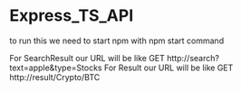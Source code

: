 # Express_TS_API
to run this we need to start npm 
with npm start command

For SearchResult our URL will be like GET http://search?text=apple&type=Stocks
For Result our URL will be like GET http://result/Crypto/BTC
